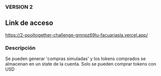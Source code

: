 ### VERSION 2
## Link de acceso
https://2-pooltogether-challenge-gmnpz69lu-facuariasla.vercel.app/

### Descripción
Se pueden generar 'compras simuladas' y los tokens comprados se almacenan en un state de la cuenta.
Solo se pueden comprar tokens con USD